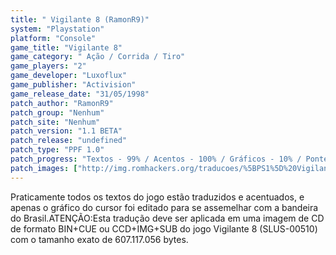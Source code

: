 ```yaml
---
title: " Vigilante 8 (RamonR9)"
system: "Playstation"
platform: "Console"
game_title: "Vigilante 8"
game_category: " Ação / Corrida / Tiro"
game_players: "2"
game_developer: "Luxoflux"
game_publisher: "Activision"
game_release_date: "31/05/1998"
patch_author: "RamonR9"
patch_group: "Nenhum"
patch_site: "Nenhum"
patch_version: "1.1 BETA"
patch_release: "undefined"
patch_type: "PPF 1.0"
patch_progress: "Textos - 99% / Acentos - 100% / Gráficos - 10% / Ponteiros - 0%"
patch_images: ["http://img.romhackers.org/traducoes/%5BPS1%5D%20Vigilante%208%20-%20RamonR9%20-%201.jpg","http://img.romhackers.org/traducoes/%5BPS1%5D%20Vigilante%208%20-%20RamonR9%20-%202.jpg","http://img.romhackers.org/traducoes/%5BPS1%5D%20Vigilante%208%20-%20RamonR9%20-%203.jpg"]
---
```

Praticamente todos os textos do jogo estão traduzidos e acentuados, e apenas o gráfico do cursor foi editado para se assemelhar com a bandeira do Brasil.ATENÇÃO:Esta tradução deve ser aplicada em uma imagem de CD de formato BIN+CUE ou CCD+IMG+SUB do jogo Vigilante 8 (SLUS-00510) com o tamanho exato de 607.117.056 bytes.